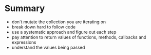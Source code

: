 # Summary

- don't mutate the collection you are iterating on
- break down hard to follow code
- use a systematic approach and figure out each step
- pay attention to return values of functions, methods, callbacks and expressions
- understand the values being passed  

<br>